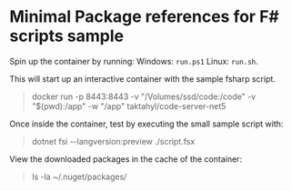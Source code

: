 # Minimal Package references for F# scripts sample

Spin up the container by running:
Windows: `run.ps1`
Linux: `run.sh`.

This will start up an interactive container with the sample fsharp script.

> docker run -p 8443:8443 -v "/Volumes/ssd/code:/code" -v "$(pwd):/app" -w "/app" taktahyl/code-server-net5 

Once inside the container, test by executing the small sample script with:

> dotnet fsi --langversion:preview ./script.fsx

View the downloaded packages in the cache of the container:

> ls -la ~/.nuget/packages/